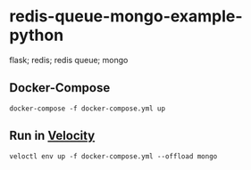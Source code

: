 # redis-queue-mongo-example-python
flask; redis; redis queue; mongo

## Docker-Compose
```
docker-compose -f docker-compose.yml up
```
## Run in [Velocity](https://docs.velocity.tech/intro-and-overview/readme)
```
veloctl env up -f docker-compose.yml --offload mongo
```
